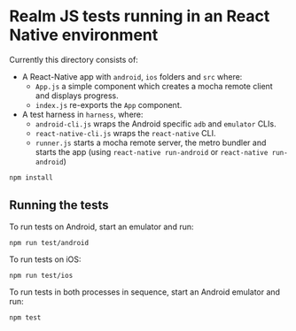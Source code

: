 # Realm JS tests running in an React Native environment

Currently this directory consists of:
- A React-Native app with `android`, `ios` folders and `src` where:
  - `App.js` a simple component which creates a mocha remote client and displays progress.
  - `index.js` re-exports the `App` component.
- A test harness in `harness`, where:
  - `android-cli.js` wraps the Android specific `adb` and `emulator` CLIs.
  - `react-native-cli.js` wraps the `react-native` CLI.
  - `runner.js` starts a mocha remote server, the metro bundler and starts the app
    (using `react-native run-android` or `react-native run-android`)

```bash
npm install
```

## Running the tests

To run tests on Android, start an emulator and run:

    npm run test/android

To run tests on iOS:

    npm run test/ios

To run tests in both processes in sequence, start an Android emulator and run:

    npm test
